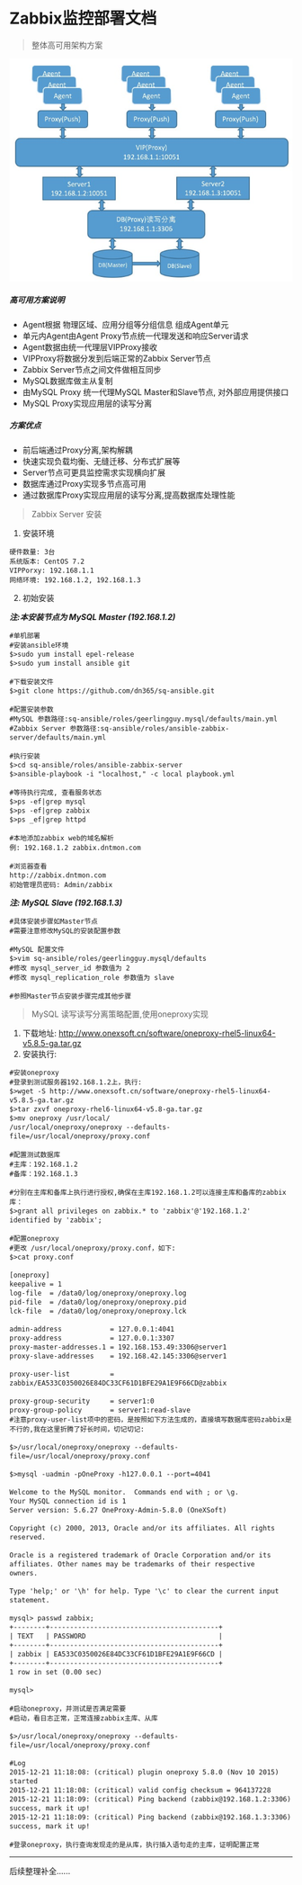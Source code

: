 Zabbix监控部署文档
==

> 整体高可用架构方案

![Zabbix架构图](./img/Zabbix.jpeg)

##### 高可用方案说明

  -	Agent根据 物理区域、应用分组等分组信息 组成Agent单元
  -	单元内Agent由Agent Proxy节点统一代理发送和响应Server请求
  -	Agent数据由统一代理层VIPProxy接收
  -	VIPProxy将数据分发到后端正常的Zabbix Server节点
  -	Zabbix Server节点之间文件做相互同步
  -	MySQL数据库做主从复制
  -	由MySQL Proxy 统一代理MySQL Master和Slave节点, 对外部应用提供接口
  -	MySQL Proxy实现应用层的读写分离

##### 方案优点
  + 前后端通过Proxy分离,架构解耦
  + 快速实现负载均衡、无缝迁移、分布式扩展等
  + Server节点可更具监控需求实现横向扩展
  + 数据库通过Proxy实现多节点高可用
  + 通过数据库Proxy实现应用层的读写分离,提高数据库处理性能

> Zabbix Server 安装

1.  安装环境

  ```
  硬件数量: 3台
  系统版本: CentOS 7.2
  VIPPorxy: 192.168.1.1
  网络环境: 192.168.1.2, 192.168.1.3
  ```
2.  初始安装

  ***注:本安装节点为 MySQL Master (192.168.1.2)***
  ```
  #单机部署
  #安装ansible环境
  $>sudo yum install epel-release
  $>sudo yum install ansible git

  #下载安装文件
  $>git clone https://github.com/dn365/sq-ansible.git

  #配置安装参数
  #MySQL 参数路径:sq-ansible/roles/geerlingguy.mysql/defaults/main.yml
  #Zabbix Server 参数路径:sq-ansible/roles/ansible-zabbix-server/defaults/main.yml

  #执行安装
  $>cd sq-ansible/roles/ansible-zabbix-server
  $>ansible-playbook -i "localhost," -c local playbook.yml

  #等待执行完成, 查看服务状态
  $>ps -ef|grep mysql
  $>ps -ef|grep zabbix
  $>ps _ef|grep httpd

  #本地添加zabbix web的域名解析
  例: 192.168.1.2 zabbix.dntmon.com

  #浏览器查看
  http://zabbix.dntmon.com
  初始管理员密码: Admin/zabbix
  ```

  ***注: MySQL Slave (192.168.1.3)***
  ```
  #具体安装步骤如Master节点
  #需要注意修改MySQL的安装配置参数

  #MySQL 配置文件
  $>vim sq-ansible/roles/geerlingguy.mysql/defaults
  #修改 mysql_server_id 参数值为 2
  #修改 mysql_replication_role 参数值为 slave

  #参照Master节点安装步骤完成其他步骤
  ```
>  MySQL 读写读写分离策略配置,使用oneproxy实现

  1.  下载地址:
      http://www.onexsoft.cn/software/oneproxy-rhel5-linux64-v5.8.5-ga.tar.gz
  2.  安装执行:

  ```
  #安装oneproxy
  #登录到测试服务器192.168.1.2上，执行:
  $>wget -S http://www.onexsoft.cn/software/oneproxy-rhel5-linux64-v5.8.5-ga.tar.gz
  $>tar zxvf oneproxy-rhel6-linux64-v5.8-ga.tar.gz
  $>mv oneproxy /usr/local/
  /usr/local/oneproxy/oneproxy --defaults-file=/usr/local/oneproxy/proxy.conf

  #配置测试数据库
  #主库：192.168.1.2
  #备库：192.168.1.3

  #分别在主库和备库上执行进行授权,确保在主库192.168.1.2可以连接主库和备库的zabbix库：
  $>grant all privileges on zabbix.* to 'zabbix'@'192.168.1.2' identified by 'zabbix';

  #配置oneproxy
  #更改 /usr/local/oneproxy/proxy.conf，如下:
  $>cat proxy.conf

  [oneproxy]
  keepalive = 1
  log-file  = /data0/log/oneproxy/oneproxy.log
  pid-file  = /data0/log/oneproxy/oneproxy.pid
  lck-file  = /data0/log/oneproxy/oneproxy.lck

  admin-address            = 127.0.0.1:4041
  proxy-address            = 127.0.0.1:3307
  proxy-master-addresses.1 = 192.168.153.49:3306@server1
  proxy-slave-addresses    = 192.168.42.145:3306@server1

  proxy-user-list          = zabbix/EA533C0350026E84DC33CF61D1BFE29A1E9F66CD@zabbix

  proxy-group-security     = server1:0
  proxy-group-policy       = server1:read-slave
  #注意proxy-user-list项中的密码，是按照如下方法生成的，直接填写数据库密码zabbix是不行的,我在这里折腾了好长时间，切记切记:

  $>/usr/local/oneproxy/oneproxy --defaults-file=/usr/local/oneproxy/proxy.conf

  $>mysql -uadmin -pOneProxy -h127.0.0.1 --port=4041

  Welcome to the MySQL monitor.  Commands end with ; or \g.
  Your MySQL connection id is 1
  Server version: 5.6.27 OneProxy-Admin-5.8.0 (OneXSoft)

  Copyright (c) 2000, 2013, Oracle and/or its affiliates. All rights reserved.

  Oracle is a registered trademark of Oracle Corporation and/or its
  affiliates. Other names may be trademarks of their respective
  owners.

  Type 'help;' or '\h' for help. Type '\c' to clear the current input statement.

  mysql> passwd zabbix;
  +--------+------------------------------------------+
  | TEXT   | PASSWORD                                 |
  +--------+------------------------------------------+
  | zabbix | EA533C0350026E84DC33CF61D1BFE29A1E9F66CD |
  +--------+------------------------------------------+
  1 row in set (0.00 sec)

  mysql>

  #启动oneproxy，并测试是否满足需要
  #启动，看日志正常，正常连接zabbix主库、从库

  $>/usr/local/oneproxy/oneproxy --defaults-file=/usr/local/oneproxy/proxy.conf

  #Log
  2015-12-21 11:18:08: (critical) plugin oneproxy 5.8.0 (Nov 10 2015) started
  2015-12-21 11:18:08: (critical) valid config checksum = 964137228
  2015-12-21 11:18:09: (critical) Ping backend (zabbix@192.168.1.2:3306) success, mark it up!
  2015-12-21 11:18:09: (critical) Ping backend (zabbix@192.168.1.3:3306) success, mark it up!

  #登录oneproxy，执行查询发现走的是从库，执行插入语句走的主库，证明配置正常
  ```


------  
后续整理补全......
